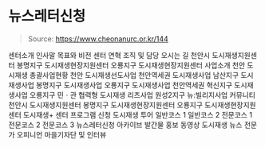 # 뉴스레터신청

> Source: https://www.cheonanurc.or.kr/144

센터소개
인사말
목표와 비전
센터 연혁
조직 및 담당
오시는 길
천안시 도시재생지원센터
봉명지구 도시재생현장지원센터
오룡지구 도시재생현장지원센터
사업소개
천안 도시재생 총괄사업현황
천안 도시재생선도사업
천안역세권 도시재생사업
남산지구 도시재생사업
봉명지구 도시재생사업
오룡지구 도시재생사업
천안역세권 혁신지구 도시재생사업
오룡지구 민ㆍ관 협력형 도시재생 리츠사업
원성2지구 뉴:빌리지사업
커뮤니티
천안시 도시재생지원센터
봉명지구 도시재생현장지원센터
오룡지구 도시재생현장지원센터
도시재생+
센터 프로그램 신청
도시재생 투어
일반코스 1
일반코스 2
전문코스 1
전문코스 2
전문코스 3
뉴스레터신청
아카이브
발간물
홍보 동영상
도시재생 뉴스
전문가 오피니언
마을기자단 및 인터뷰